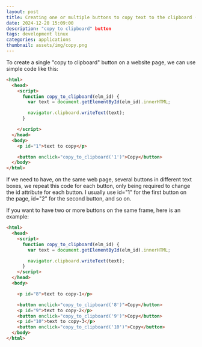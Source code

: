 ```yaml
---
layout: post
title: Creating one or multiple buttons to copy text to the clipboard (HTML and JavaScript)
date: 2024-12-20 15:09:00
description: "copy to clipboard" button
tags: development linux
categories: applications
thumbnail: assets/img/copy.png
---
```


To create a single "copy to clipboard" button on a website page, we can use simple code like this:

```html
<html>
  <head>
    <script>
      function copy_to_clipboard(elm_id) {
        var text = document.getElementById(elm_id).innerHTML;

        navigator.clipboard.writeText(text);
      }

    </script>
  </head>
  <body>
    <p id="1">text to copy</p>

    <button onclick="copy_to_clipboard('1')">Copy</button>
  </body>
</html>
```

If we need to have, on the same web page, several buttons in different text boxes, we repeat this code for each button, only being required to change the id attribute for each button. I usually use id="1" for the first button on the page, id="2" for the second button, and so on.

If you want to have two or more buttons on the same frame, here is an example:

```html
<html>
  <head>
    <script>
      function copy_to_clipboard(elm_id) {
        var text = document.getElementById(elm_id).innerHTML;

        navigator.clipboard.writeText(text);
      }
    </script>
  </head>
  <body>

    <p id="8">text to copy-1</p>

    <button onclick="copy_to_clipboard('8')">Copy</button>
    <p id="9">text to copy-2</p>
    <button onclick="copy_to_clipboard('9')">Copy</button>
    <p id="10">text to copy-3</p>
    <button onclick="copy_to_clipboard('10')">Copy</button>
  </body>
</html>
```

&nbsp;

<script src="https://giscus.app/client.js"
        data-repo="pratajo/pratajo.github.io"
        data-repo-id="R_kgDONl93Sw"
        data-category="Comments"
        data-category-id="DIC_kwDONl93S84Cl7yv"
        data-mapping="title"
        data-strict="1"
        data-reactions-enabled="1"
        data-emit-metadata="0"
        data-input-position="bottom"
        data-theme="preferred_color_scheme"
        data-lang="en"
        crossorigin="anonymous"
        async>
</script>
